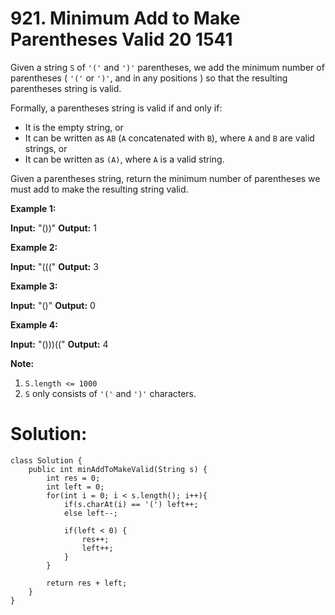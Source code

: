 # 921. Minimum Add to Make Parentheses Valid 20 1541
Given a string `S`  of  `'('`  and  `')'`  parentheses, we add the minimum number of parentheses (  `'('`  or  `')'`, and in any positions ) so that the resulting parentheses string is valid.

Formally, a parentheses string is valid if and only if:

-   It is the empty string, or
-   It can be written as  `AB` (`A`  concatenated with  `B`), where  `A`  and  `B`  are valid strings, or
-   It can be written as  `(A)`, where  `A`  is a valid string.

Given a parentheses string, return the minimum number of parentheses we must add to make the resulting string valid.

**Example 1:**

**Input:** "())"
**Output:** 1

**Example 2:**

**Input:** "((("
**Output:** 3

**Example 3:**

**Input:** "()"
**Output:** 0

**Example 4:**

**Input:** "()))(("
**Output:** 4

**Note:**

1.  `S.length <= 1000`
2.  `S`  only consists of  `'('`  and  `')'`  characters.

# Solution:
```
class Solution {
    public int minAddToMakeValid(String s) {
        int res = 0;
        int left = 0;
        for(int i = 0; i < s.length(); i++){
            if(s.charAt(i) == '(') left++;
            else left--;
            
            if(left < 0) {
                res++;
                left++;
            }
        }
        
        return res + left;
    }
}
```
